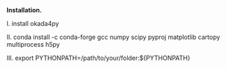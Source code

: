 **Installation.**

I. install okada4py

II. conda install -c conda-forge gcc numpy scipy pyproj matplotlib cartopy multiprocess h5py

III. export PYTHONPATH=/path/to/your/folder:${PYTHONPATH}
